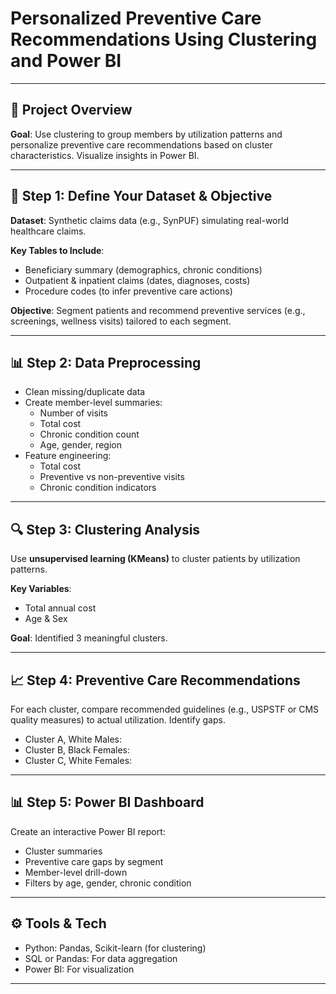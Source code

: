 # Personalized Preventive Care Recommendations Using Clustering and Power BI

---

## 📌 Project Overview

**Goal**: Use clustering to group members by utilization patterns and personalize preventive care recommendations based on cluster characteristics. Visualize insights in Power BI.

---

## 🧠 Step 1: Define Your Dataset & Objective

**Dataset**: Synthetic claims data (e.g., SynPUF) simulating real-world healthcare claims.

**Key Tables to Include**:

- Beneficiary summary (demographics, chronic conditions)
- Outpatient & inpatient claims (dates, diagnoses, costs)
- Procedure codes (to infer preventive care actions)

**Objective**: Segment patients and recommend preventive services (e.g., screenings, wellness visits) tailored to each segment.

---

## 📊 Step 2: Data Preprocessing

- Clean missing/duplicate data
- Create member-level summaries:
  - Number of visits
  - Total cost
  - Chronic condition count
  - Age, gender, region
- Feature engineering:
  - Total cost
  - Preventive vs non-preventive visits
  - Chronic condition indicators

---

## 🔍 Step 3: Clustering Analysis

Use **unsupervised learning (KMeans)** to cluster patients by utilization patterns.

**Key Variables**:

- Total annual cost
- Age & Sex

**Goal**: Identified 3 meaningful clusters.

---

## 📈 Step 4: Preventive Care Recommendations

For each cluster, compare recommended guidelines (e.g., USPSTF or CMS quality measures) to actual utilization. Identify gaps.

- Cluster A, White Males: 
- Cluster B, Black Females: 
- Cluster C, White Females: 

---

## 📊 Step 5: Power BI Dashboard

Create an interactive Power BI report:

- Cluster summaries
- Preventive care gaps by segment
- Member-level drill-down
- Filters by age, gender, chronic condition

---

## ⚙️ Tools & Tech

- Python: Pandas, Scikit-learn (for clustering)
- SQL or Pandas: For data aggregation
- Power BI: For visualization

---
